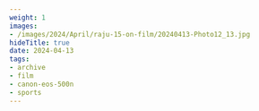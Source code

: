 ```yaml
---
weight: 1
images:
- /images/2024/April/raju-15-on-film/20240413-Photo12_13.jpg
hideTitle: true
date: 2024-04-13
tags:
- archive
- film
- canon-eos-500n
- sports
---
```

